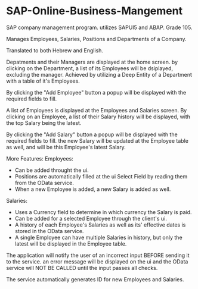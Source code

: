 # SAP-Online-Business-Mangement
SAP company management program. utilizes SAPUI5 and ABAP. Grade 105.

Manages Employees, Salaries, Positions and Departments of a Company.

Translated to both Hebrew and English.

Depatments and their Managers are displayed at the home screen. by clicking on the Department, a list of its Employees will be dsiplayed, excluding the manager. 
Achieved by utilizing a Deep Entity of a Department with a table of it's Employees.

By clicking the "Add Employee" button a popup will be displayed with the required fields to fill.

A list of Employees is displayed at the Employees and Salaries screen.
By clicking on an Employee, a list of their Salary history will be displayed, with the top Salary being the latest.

By clicking the "Add Salary" button a popup will be displayed with the required fields to fill. the new Salary will be updated  at the Employee table as well, and will be this Employee's latest Salary.

More Features:
Employees:
- Can be added throught the ui.
- Positions are automatically filled at the ui Select Field by reading them from the OData service.
- When a new Employee is added, a new Salary is added as well.

Salaries:
- Uses a Currency field to determine in which currency the Salary is paid.
- Can be added for a selected Employee through the client's ui.
- A history of each Employee's Salaries as well as its' effective dates is stored in the OData service.
- A single Employee can have multiple Salaries in history, but only the latest will be displayed in the Employee table.

The application will notify the user of an incorrect input BEFORE sending it to the service. an error message will be displayed on the ui and the OData service will NOT BE CALLED until the input passes all checks.

The service automatically generates ID for new Employees and Salaries.
